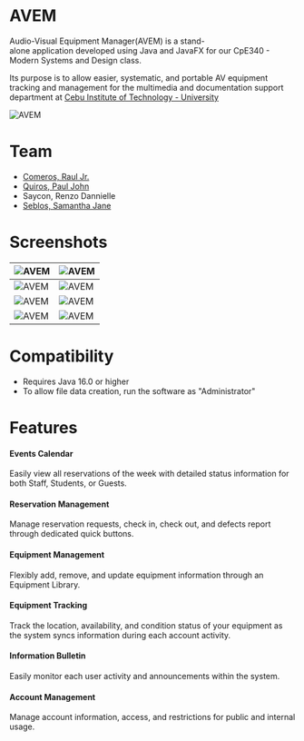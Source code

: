 # AVEM
Audio-Visual Equipment Manager(AVEM) is a stand-alone application developed using Java and JavaFX for our CpE340 - Modern Systems and Design class.

Its purpose is to allow easier, systematic, and portable AV equipment tracking and management for the multimedia and documentation support department at [Cebu Institute of Technology - University](https://cit.edu/) 

![AVEM](https://github.com/noice-noise/audio-visual-equipment-manager/blob/main/screenshots/avem.gif)

# Team
+ [Comeros, Raul Jr.](https://www.linkedin.com/in/comerosrauljr/)
+ [Quiros, Paul John](https://github.com/Apoool)
+ Saycon, Renzo Dannielle
+ [Seblos, Samantha Jane](https://github.com/SammyJaneBS)



# Screenshots

| ![AVEM](https://github.com/noice-noise/audio-visual-equipment-manager/blob/main/screenshots/Screenshot%20(449).png) | ![AVEM](https://github.com/noice-noise/audio-visual-equipment-manager/blob/main/screenshots/Screenshot%20(450).png) |
|---|---|
| ![AVEM](https://github.com/noice-noise/audio-visual-equipment-manager/blob/main/screenshots/Screenshot%20(451).png) | ![AVEM](https://github.com/noice-noise/audio-visual-equipment-manager/blob/main/screenshots/Screenshot%20(452).png) |
| ![AVEM](https://github.com/noice-noise/audio-visual-equipment-manager/blob/main/screenshots/Screenshot%20(424).png) | ![AVEM](https://github.com/noice-noise/audio-visual-equipment-manager/blob/main/screenshots/Screenshot%20(429).png) |
| ![AVEM](https://github.com/noice-noise/audio-visual-equipment-manager/blob/main/screenshots/Screenshot%20(427).png) | ![AVEM](https://github.com/noice-noise/audio-visual-equipment-manager/blob/main/screenshots/Screenshot%20(430).png) |




# Compatibility

+ Requires Java 16.0 or higher
+ To allow file data creation, run the software as "Administrator"



# Features


#### Events Calendar

Easily view all reservations of the week with detailed status information for both Staff, Students, or Guests.

#### Reservation Management

Manage reservation requests, check in, check out, and defects report through dedicated quick buttons.

#### Equipment Management

Flexibly add, remove, and update equipment information through an Equipment Library.

#### Equipment Tracking

Track the location, availability, and condition status of your equipment as the system syncs information during each account activity.

#### Information Bulletin

Easily monitor each user activity and announcements within the system.

#### Account Management

Manage account information, access, and restrictions for public and internal usage.
